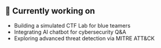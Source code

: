 ## 🧠 Currently working on
- Building a simulated CTF Lab for blue teamers
- Integrating AI chatbot for cybersecurity Q&A
- Exploring advanced threat detection via MITRE ATT&CK
